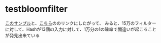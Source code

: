 # testbloomfilter

[このサンプル](https://github.com/igrigorik/bloomfilter-rb/blob/master/examples/simple-native.rb)と、[こちら](http://hur.st/bloomfilter?n=150000&p=1.0E-4)ののリンクにしたがって、
みると、15万のフィルターに対して、Hashが13個の入力に対して、1万分の1の確率で間違いが起こることが発見出来ている
